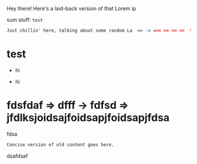 Hey there! Here's a laid-back version of that Lorem ip

sum stuff: `test`

```markdown
Just chillin' here, talking about some random La  => -> === >= <= <>  tin-sounding words. You know, the usual "dolor sit amet" jazz. No big deal, just keeping it casual => -> ===.
```

# test

* hi

* hi

# fdsfdaf => dfff -> fdfsd => jfdlksjoidsajfoidsapjfoidsapjfdsa

fdsa

```markdown
Concise version of old content goes here.
```

dsafdsaf

##
